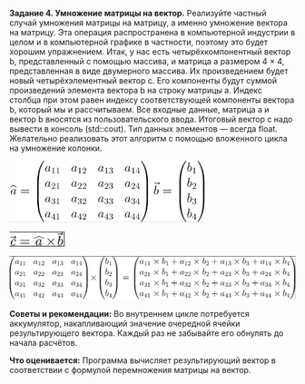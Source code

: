 **Задание 4. Умножение матрицы на вектор.**
Реализуйте частный случай умножения матрицы на матрицу, а именно умножение вектора на матрицу. Эта операция
распространена в компьютерной индустрии в целом и в компьютерной графике в частности, поэтому это будет хорошим
упражнением.
Итак, у нас есть четырёхкомпонентный вектор b, представленный с помощью массива, и матрица a размером 4 × 4,
представленная в виде двумерного массива. Их произведением будет новый четырёхэлементный вектор c. Его компоненты
будут суммой произведений элемента вектора b на строку матрицы a. Индекс столбца при этом равен индексу
соответствующей компоненты вектора b, который мы и рассчитываем.
Все входные данные, матрица a и вектор b вносятся из пользовательского ввода.  Итоговый вектор c надо вывести
в консоль (std::cout). Тип данных элементов — всегда float. Желательно реализовать этот алгоритм с помощью
вложенного цикла на умножение колонки.

![img_1.png](img_1.png)

![img_2.png](img_2.png)

![img_3.png](img_3.png)

**Советы и рекомендации:**
Во внутреннем цикле потребуется аккумулятор, накапливающий значение очередной ячейки результирующего вектора.
Каждый раз не забывайте его обнулять до начала расчётов.

**Что оценивается:**
Программа вычисляет результирующий вектор в соответствии с формулой перемножения матрицы на вектор.